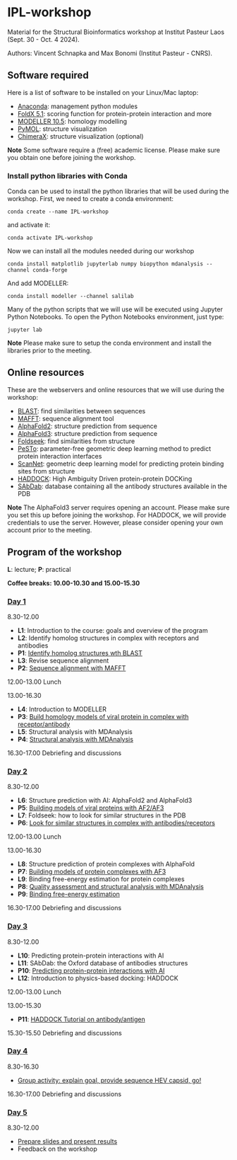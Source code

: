 # IPL-workshop

Material for the Structural Bioinformatics workshop at Institut Pasteur Laos (Sept. 30 - Oct. 4 2024).

Authors: Vincent Schnapka and Max Bonomi (Institut Pasteur - CNRS).

## Software required

Here is a list of software to be installed on your Linux/Mac laptop:

* [Anaconda](https://www.anaconda.com/): management python modules
* [FoldX 5.1](https://foldxsuite.crg.eu/): scoring function for protein-protein interaction and more
* [MODELLER 10.5](https://salilab.org/modeller/): homology modelling
* [PyMOL](https://www.pymol.org/): structure visualization
* [ChimeraX](https://www.cgl.ucsf.edu/chimerax/): structure visualization (optional)

**Note** Some software require a (free) academic license. Please make sure you obtain one before joining the workshop.

### Install python libraries with Conda

Conda can be used to install the python libraries that will be used during the workshop.
First, we need to create a conda environment:
```
conda create --name IPL-workshop
```
and activate it:
```
conda activate IPL-workshop
```
Now we can install all the modules needed during our workshop
```
conda install matplotlib jupyterlab numpy biopython mdanalysis --channel conda-forge
```
And add MODELLER:
```
conda install modeller --channel salilab
```

Many of the python scripts that we will use will be executed using Jupyter Python Notebooks.
To open the Python Notebooks environment, just type:
```
jupyter lab
```

**Note** Please make sure to setup the conda environment and install the libraries prior to the meeting.

## Online resources

These are the webservers and online resources that we will use during the workshop:

* [BLAST](https://blast.ncbi.nlm.nih.gov/Blast.cgi): find similarities between sequences 
* [MAFFT](https://mafft.cbrc.jp/alignment/server/index.html): sequence alignment tool
* [AlphaFold2](https://colab.research.google.com/github/sokrypton/ColabFold/blob/main/AlphaFold2.ipynb): structure prediction from sequence
* [AlphaFold3](https://alphafoldserver.com/about): structure prediction from sequence
* [Foldseek](https://search.foldseek.com/search): find similarities from structure
* [PeSTo](https://pesto.epfl.ch/): parameter-free geometric deep learning method to predict protein interaction interfaces
* [ScanNet](http://bioinfo3d.cs.tau.ac.il/ScanNet/): geometric deep learning model for predicting protein binding sites from structure 
* [HADDOCK](https://www.bonvinlab.org/education/HADDOCK24/HADDOCK24-antibody-antigen-basic/): High Ambiguity Driven protein-protein DOCKing
* [SAbDab](https://opig.stats.ox.ac.uk/webapps/sabdab-sabpred/sabdab): database containing all the antibody structures available in the PDB

**Note** The AlphaFold3 server requires opening an account. Please make sure you set this up before joining the workshop.
For HADDOCK, we will provide credentials to use the server. However, please consider opening your own account prior to the meeting.

## Program of the workshop

**L**: lecture; **P**: practical

**Coffee breaks: 10.00-10.30 and 15.00-15.30**

### [Day 1](DAY-1/README.md)

8.30-12.00

*   **L1**:  Introduction to the course: goals and overview of the program
*   **L2**:  Identify homolog structures in complex with receptors and antibodies
*   **P1**: [Identify homolog structures wth BLAST](DAY-1/README.md#P1)
*   **L3**:  Revise sequence alignment
*   **P2**: [Sequence alignment with MAFFT](DAY-1/README.md#P2)

12.00-13.00 Lunch

13.00-16.30

*   **L4**: Introduction to MODELLER
*   **P3**: [Build homology models of viral protein in complex with receptor/antibody](DAY-1/README.md#P3)
*   **L5**: Structural analysis with MDAnalysis
*   **P4**: [Structural analysis with MDAnalysis](DAY-1/README.md#P4)

16.30-17.00 Debriefing and discussions

### [Day 2](DAY-2/README.md) 

8.30-12.00

*   **L6**: Structure prediction with AI: AlphaFold2 and AlphaFold3
*   **P5**: [Building models of viral proteins with AF2/AF3](DAY-2/README.md#P5)
*   **L7**: Foldseek: how to look for similar structures in the PDB
*   **P6**: [Look for similar structures in complex with antibodies/receptors](DAY-2/README.md#P6)

12.00-13.00 Lunch

13.00-16.30

*   **L8**: Structure prediction of protein complexes with AlphaFold
*   **P7**: [Building models of protein complexes with AF3](DAY-2/README.md#P7)
*   **L9**: Binding free-energy estimation for protein complexes
*   **P8**: [Quality assessment and structural analysis with MDAnalysis](DAY-2/README.md#P8)
*   **P9**: [Binding free-energy estimation](DAY-2/README.md#P9)

16.30-17.00 Debriefing and discussions

### [Day 3](DAY-3/README.md)

8.30-12.00

*   **L10**: Predicting protein-protein interactions with AI
*   **L11**: SAbDab: the Oxford database of antibodies structures
*   **P10**: [Predicting protein-protein interactions with AI](DAY-3/README.md#P10)
*   **L12**: Introduction to physics-based docking: HADDOCK

12.00-13.00 Lunch

13.00-15.30

*   **P11**: [HADDOCK Tutorial on antibody/antigen](DAY-3/README.md#P11)

15.30-15.50 Debriefing and discussions

### [Day 4](DAY-4/README.md)

8.30-16.30

* [Group activity: explain goal, provide sequence HEV capsid, go!](DAY-4/README.md#group)
 
16.30-17.00 Debriefing and discussions

### [Day 5](DAY-5/README.md) 

8.30-12.00

* [Prepare slides and present results](DAY-5/README.md#results)
* Feedback on the workshop
